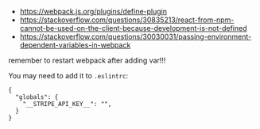 - https://webpack.js.org/plugins/define-plugin
- https://stackoverflow.com/questions/30835213/react-from-npm-cannot-be-used-on-the-client-because-development-is-not-defined
- https://stackoverflow.com/questions/30030031/passing-environment-dependent-variables-in-webpack

remember to restart webpack after adding var!!!

You may need to add it to `.eslintrc`:

```
{
  "globals": {
    "__STRIPE_API_KEY__": "",
  }
}
```